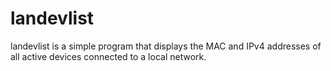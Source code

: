 # landevlist
landevlist is a simple program that displays the MAC and IPv4 addresses of all active devices connected to a local network.
